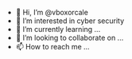 - 👋 Hi, I’m @vboxorcale
- 👀 I’m interested in cyber security
- 🌱 I’m currently learning ...
- 💞️ I’m looking to collaborate on ...
- 📫 How to reach me ...

<!---
vboxorcale/vboxorcale is a ✨ special ✨ repository because its `README.md` (this file) appears on your GitHub profile.
You can click the Preview link to take a look at your changes.
--->
